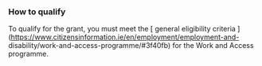 ###  **How to qualify**

To qualify for the grant, you must meet the [ general eligibility criteria
](https://www.citizensinformation.ie/en/employment/employment-and-
disability/work-and-access-programme/#3f40fb) for the Work and Access
programme.
